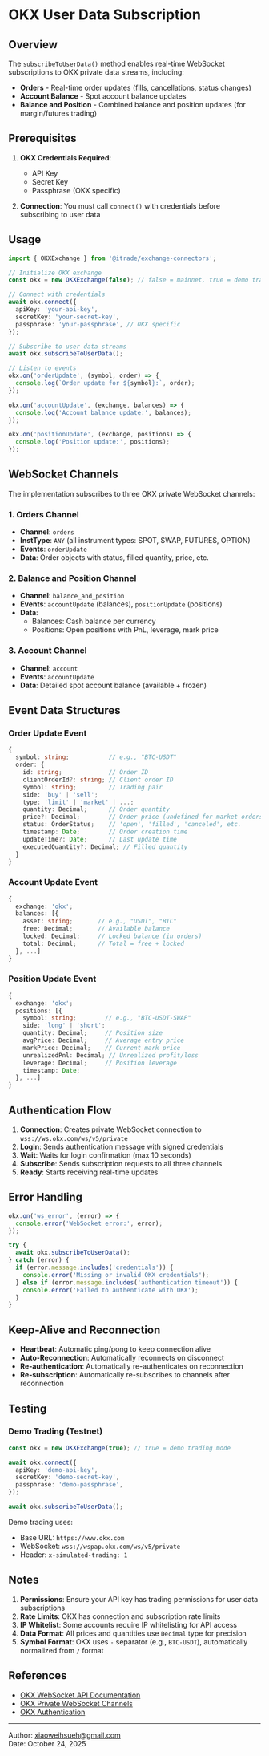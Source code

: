 # OKX User Data Subscription

## Overview

The `subscribeToUserData()` method enables real-time WebSocket subscriptions to OKX private data streams, including:
- **Orders** - Real-time order updates (fills, cancellations, status changes)
- **Account Balance** - Spot account balance updates
- **Balance and Position** - Combined balance and position updates (for margin/futures trading)

## Prerequisites

1. **OKX Credentials Required**:
   - API Key
   - Secret Key
   - Passphrase (OKX specific)

2. **Connection**: You must call `connect()` with credentials before subscribing to user data

## Usage

```typescript
import { OKXExchange } from '@itrade/exchange-connectors';

// Initialize OKX exchange
const okx = new OKXExchange(false); // false = mainnet, true = demo trading

// Connect with credentials
await okx.connect({
  apiKey: 'your-api-key',
  secretKey: 'your-secret-key',
  passphrase: 'your-passphrase', // OKX specific
});

// Subscribe to user data streams
await okx.subscribeToUserData();

// Listen to events
okx.on('orderUpdate', (symbol, order) => {
  console.log(`Order update for ${symbol}:`, order);
});

okx.on('accountUpdate', (exchange, balances) => {
  console.log('Account balance update:', balances);
});

okx.on('positionUpdate', (exchange, positions) => {
  console.log('Position update:', positions);
});
```

## WebSocket Channels

The implementation subscribes to three OKX private WebSocket channels:

### 1. Orders Channel
- **Channel**: `orders`
- **InstType**: `ANY` (all instrument types: SPOT, SWAP, FUTURES, OPTION)
- **Events**: `orderUpdate`
- **Data**: Order objects with status, filled quantity, price, etc.

### 2. Balance and Position Channel
- **Channel**: `balance_and_position`
- **Events**: `accountUpdate` (balances), `positionUpdate` (positions)
- **Data**: 
  - Balances: Cash balance per currency
  - Positions: Open positions with PnL, leverage, mark price

### 3. Account Channel
- **Channel**: `account`
- **Events**: `accountUpdate`
- **Data**: Detailed spot account balance (available + frozen)

## Event Data Structures

### Order Update Event

```typescript
{
  symbol: string;           // e.g., "BTC-USDT"
  order: {
    id: string;             // Order ID
    clientOrderId?: string; // Client order ID
    symbol: string;         // Trading pair
    side: 'buy' | 'sell';
    type: 'limit' | 'market' | ...;
    quantity: Decimal;      // Order quantity
    price?: Decimal;        // Order price (undefined for market orders)
    status: OrderStatus;    // 'open', 'filled', 'canceled', etc.
    timestamp: Date;        // Order creation time
    updateTime?: Date;      // Last update time
    executedQuantity?: Decimal; // Filled quantity
  }
}
```

### Account Update Event

```typescript
{
  exchange: 'okx';
  balances: [{
    asset: string;       // e.g., "USDT", "BTC"
    free: Decimal;       // Available balance
    locked: Decimal;     // Locked balance (in orders)
    total: Decimal;      // Total = free + locked
  }, ...]
}
```

### Position Update Event

```typescript
{
  exchange: 'okx';
  positions: [{
    symbol: string;        // e.g., "BTC-USDT-SWAP"
    side: 'long' | 'short';
    quantity: Decimal;     // Position size
    avgPrice: Decimal;     // Average entry price
    markPrice: Decimal;    // Current mark price
    unrealizedPnl: Decimal; // Unrealized profit/loss
    leverage: Decimal;     // Position leverage
    timestamp: Date;
  }, ...]
}
```

## Authentication Flow

1. **Connection**: Creates private WebSocket connection to `wss://ws.okx.com/ws/v5/private`
2. **Login**: Sends authentication message with signed credentials
3. **Wait**: Waits for login confirmation (max 10 seconds)
4. **Subscribe**: Sends subscription requests to all three channels
5. **Ready**: Starts receiving real-time updates

## Error Handling

```typescript
okx.on('ws_error', (error) => {
  console.error('WebSocket error:', error);
});

try {
  await okx.subscribeToUserData();
} catch (error) {
  if (error.message.includes('credentials')) {
    console.error('Missing or invalid OKX credentials');
  } else if (error.message.includes('authentication timeout')) {
    console.error('Failed to authenticate with OKX');
  }
}
```

## Keep-Alive and Reconnection

- **Heartbeat**: Automatic ping/pong to keep connection alive
- **Auto-Reconnection**: Automatically reconnects on disconnect
- **Re-authentication**: Automatically re-authenticates on reconnection
- **Re-subscription**: Automatically re-subscribes to channels after reconnection

## Testing

### Demo Trading (Testnet)

```typescript
const okx = new OKXExchange(true); // true = demo trading mode

await okx.connect({
  apiKey: 'demo-api-key',
  secretKey: 'demo-secret-key',
  passphrase: 'demo-passphrase',
});

await okx.subscribeToUserData();
```

Demo trading uses:
- Base URL: `https://www.okx.com`
- WebSocket: `wss://wspap.okx.com/ws/v5/private`
- Header: `x-simulated-trading: 1`

## Notes

1. **Permissions**: Ensure your API key has trading permissions for user data subscriptions
2. **Rate Limits**: OKX has connection and subscription rate limits
3. **IP Whitelist**: Some accounts require IP whitelisting for API access
4. **Data Format**: All prices and quantities use `Decimal` type for precision
5. **Symbol Format**: OKX uses `-` separator (e.g., `BTC-USDT`), automatically normalized from `/` format

## References

- [OKX WebSocket API Documentation](https://www.okx.com/docs-v5/en/#websocket-api)
- [OKX Private WebSocket Channels](https://www.okx.com/docs-v5/en/#websocket-api-private-channel)
- [OKX Authentication](https://www.okx.com/docs-v5/en/#websocket-api-login)

---

Author: xiaoweihsueh@gmail.com  
Date: October 24, 2025

